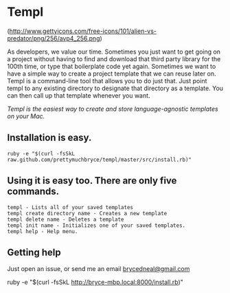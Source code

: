 # Templ

(http://www.gettyicons.com/free-icons/101/alien-vs-predator/png/256/avp4_256.png)

As developers, we value our time. Sometimes you just want to get going on a project without having to find and download that third party library for the 100th time, or type that boilerplate code yet again. Sometimes we want to have a simple way to create a project template that we can reuse later on. Templ is a command-line tool that allows you to do just that. Just point templ to any existing directory to designate that directory as a template. You can then call up that template whenever you want.

_Templ is the easiest way to create and store language-agnostic templates on your Mac._

## Installation is easy.

	ruby -e "$(curl -fsSkL raw.github.com/prettymuchbryce/templ/master/src/install.rb)"

## Using it is easy too. There are only five commands.

	templ - Lists all of your saved templates
	templ create directory name - Creates a new template
	templ delete name - Deletes a template
	templ init name - Initializes one of your saved templates.
	templ help - Help menu. 

## Getting help

Just open an issue, or send me an email brycedneal@gmail.com



ruby -e "$(curl -fsSkL http://bryce-mbp.local:8000/install.rb)"
